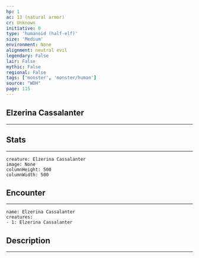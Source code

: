```yaml
---
hp: 1
ac: 13 (natural armor)
cr: Unknown
initiative: 0
type: 'humanoid (half-elf)'    
size: 'Medium'
environment: None
alignment: neutral evil
legendary: False
lair: False
mythic: False
regional: False
tags: ['monster', 'monster/human']
source: "WDH"
page: 115
---
```


## Elzerina Cassalanter
---



## Stats
---

```statblock
creature: Elzerina Cassalanter
image: None
columnHeight: 500
columnWidth: 500
```

## Encounter
---

```encounter-table
name: Elzerina Cassalanter
creatures:
- 1: Elzerina Cassalanter
```

## Description
---




